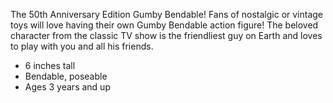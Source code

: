 The 50th Anniversary Edition Gumby Bendable! Fans of nostalgic or vintage toys will love having their own Gumby Bendable action figure! The beloved character from the classic TV show is the friendliest guy on Earth and loves to play with you and all his friends.

- 6 inches tall
- Bendable, poseable
- Ages 3 years and up